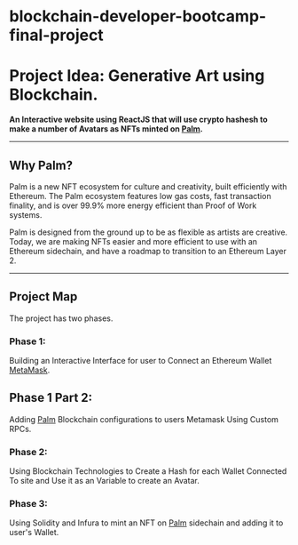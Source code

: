 # blockchain-developer-bootcamp-final-project

# Project Idea: Generative Art using Blockchain.
**An Interactive website using ReactJS that will use crypto hashesh to make a number of Avatars as NFTs minted on [Palm](palm.io, "Palm").**

---
## Why Palm?
Palm is a new NFT ecosystem for culture and creativity, built efficiently with Ethereum. The Palm ecosystem features low gas costs, fast transaction finality, and is over 99.9% more energy efficient than Proof of Work systems.

Palm is designed from the ground up to be as flexible as artists are creative. Today, we are making NFTs easier and more efficient to use with an Ethereum sidechain, and have a roadmap to transition to an Ethereum Layer 2.

---
## Project Map
The project has two phases.

### Phase 1:
Building an Interactive Interface for user to Connect an Ethereum Wallet [MetaMask](https://metamask.io/).

## Phase 1 Part 2:
Adding [Palm](palm.io) Blockchain configurations to users Metamask Using Custom RPCs.

### Phase 2:
Using Blockchain Technologies to Create a Hash for each Wallet Connected To site and Use it as an Variable to create an Avatar.
### Phase 3:
Using Solidity and Infura to mint an NFT on [Palm](palm.io) sidechain and adding it to user's Wallet.